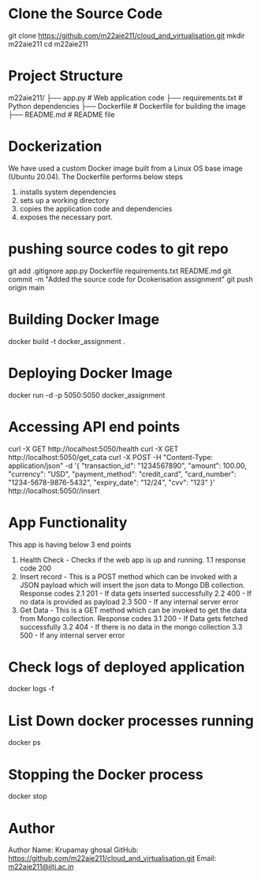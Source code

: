 # Clone the Source Code 
git clone https://github.com/m22aie211/cloud_and_virtualisation.git
mkdir m22aie211
cd m22aie211

# Project Structure
m22aie211/
├── app.py            # Web application code
├── requirements.txt  # Python dependencies
├── Dockerfile        # Dockerfile for building the image
├── README.md         # README file

# Dockerization
We have used a custom Docker image built from a Linux OS base image (Ubuntu 20.04). The Dockerfile performs below steps
1. installs system dependencies
2. sets up a working directory
3. copies the application code and dependencies
4. exposes the necessary port.

# pushing source codes to git repo
git add .gitignore app.py Dockerfile requirements.txt README.md
git commit -m "Added the source code for Dcokerisation assignment"
git push origin main

# Building Docker Image
docker build -t docker_assignment .
# Deploying Docker Image
docker run -d -p 5050:5050 docker_assignment
# Accessing API end points 
curl -X GET http://localhost:5050/health
curl -X GET http://localhost:5050/get_cata
curl -X POST -H "Content-Type: application/json" -d '{
	"transaction_id": "1234567890",
	"amount": 100.00,
	"currency": "USD",
	"payment_method": "credit_card",
	"card_number": "1234-5678-9876-5432",
	"expiry_date": "12/24",
	"cvv": "123"
}' http://localhost:5050//insert

# App Functionality 
This app is having below 3 end points

1. Health Check - Checks if the web app is up and running. 
   1.1 response code 200 
2. Insert record - This is a POST method which can be invoked with a JSON payload which will insert the json data to Mongo DB collection.
	Response codes
	2.1 201 - If data gets inserted successfully
	2.2 400 - If no data is provided as payload
   	2.3 500 - If any internal server error
3. Get Data - This is a GET method which can be invoked to get the data from Mongo collection.
	Response codes
	3.1 200 - If Data gets fetched successfully
    3.2 404 - If there is no data in the mongo collection 
    3.3 500 - If any internal server error
# Check logs of deployed application
docker logs -f <CONTAINER ID>
# List Down docker processes running
docker ps
# Stopping the Docker process
docker stop <CONTAINER ID>

# Author
Author Name: Krupamay ghosal
GitHub: https://github.com/m22aie211/cloud_and_virtualisation.git
Email: m22aie211@iitj.ac.in

